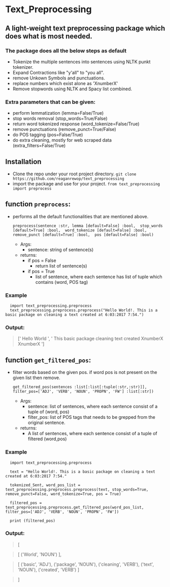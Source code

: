 # Text_Preprocessing
## A light-weight text preprocessing package which does what is most needed.
### The package does all the below steps as default 
   + Tokenize the multiple sentences into sentences using NLTK punkt tokenizer.
   + Expand Contractions like "y'all" to "you all".
   + remove Unkown Symbols and punctuations.
   + replace numbers which exist alone as 'XnumberX'
   + Remove stopwords using NLTK and Spacy list combined.
   
### Extra parameters that can be given:
   + perform lemmatization (lemma=False/True)
   + stop words removal (stop_words=True/False)
   + return word tokenized response (word_tokenize=False/True)
   + remove punctuations (remove_punct=True/False)
   + do POS tagging (pos=False/True)
   + do extra cleaning, mostly for web scraped data (extra_filters=False/True)
   
## Installation
   + Clone the repo under your root project directory.
   `git clone https://github.com/reaganrewop/text_preprocessing`
   + import the package and use for your project.
   `from text_preprocessing import preprocess`
   
## function `preprocess`:
   
   + performs all the default functionalities that are mentioned above.
      
      `preprocess(sentence :str, lemma [default=False] :bool,  stop_words [default=True] :bool,  word_tokenize [default=False] :bool,  remove_punct [default=True] :bool,  pos [default=False] :bool)`
      
      + Args:
         + sentence: string of sentence(s)
      + returns:
         + if pos = False
            + return list of sentence(s) 
         + if pos = True
            + list of sentence, where each sentence has list of tuple which contains (word, POS tag)
            

   ### Example
  
  ```
    import text_preprocessing.preprocess
    text_preprocessing.preprocess.preprocess("Hello World!. This is a basic package on cleaning a text created at 6:03:2017 7:54.")
  ```
  ### Output:
  
  >[' Hello World ', ' This basic package cleaning text created XnumberX XnumberX ']

## function `get_filtered_pos`:

   + filter words based on the given pos. if word pos is not present on the given list then remove.
   
     `get_filtered_pos(sentences :list[:list[:tuple(:str,:str)]], filter_pos=['ADJ', 'VERB', 'NOUN', 'PROPN', 'FW'] :list[:str])`
     
      + Args: 
         + sentence: list of sentences, where each sentence consist of a tuple of (word, pos)
         + filter_pos: list of POS tags that needs to be grepped from the original sentence.
      + returns:
         + A list of sentences, where each sentence consist of a tuple of filtered (word,pos)
         
  ### Example
  
  ```
    import text_preprocessing.preprocess
  
    text = "Hello World!. This is a basic package on cleaning a text created at 6:03:2017 7:54."
    
    tokenized_Sent, word_pos_list = text_preprocessing.preprocess.preprocess(text, stop_words=True, remove_punct=False, word_tokenize=True, pos = True)
    
    filtered_pos = text_preprocessing.preprocess.get_filtered_pos(word_pos_list, filter_pos=['ADJ', 'VERB', 'NOUN', 'PROPN', 'FW'])
    
    print (filtered_pos)
  ```
  ### Output:
  
  >[
  
   >[ ('World', 'NOUN') ],
  
   >[ ('basic', 'ADJ'), ('package', 'NOUN'), ('cleaning', 'VERB'), ('text', 'NOUN'), ('created', 'VERB') ]
  
  >]


